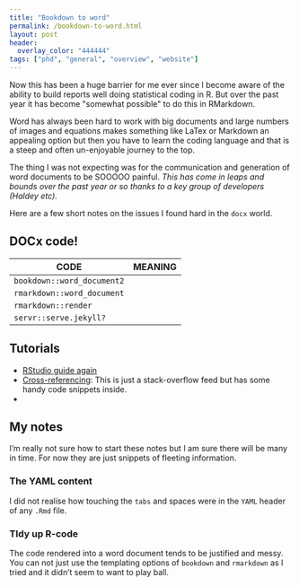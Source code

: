 ```yaml
---
title: "Bookdown to word"
permalink: /bookdown-to-word.html
layout: post 
header:
  overlay_color: "444444"
tags: ["phd", "general", "overview", "website"]
---
```


Now this has been a huge barrier for me ever since I become aware of the ability to build reports well doing statistical coding in R. But over the past year it has become "somewhat possible" to do this in RMarkdown.

Word has always been hard to work with big documents and large numbers of images and equations makes something like LaTex or Markdown an appealing option but then you have to learn the coding language and that is a steep and often un-enjoyable journey to the top.

The thing I was not expecting was for the communication and generation of word documents to be SOOOOO painful. *This has come in leaps and bounds over the past year or so thanks to a key group of developers (Haldey etc).* 

Here are a few short notes on the issues I found hard in the `docx` world.

## DOCx code!

| CODE                       | MEANING |
| -------------------------- | ------- |
| `bookdown::word_document2` |         |
| `rmarkdown::word_document` |         |
| `rmarkdown::render`        |         |
| `servr::serve.jekyll?`     |         |

## Tutorials

- [RStudio guide again](https://rmarkdown.rstudio.com/articles_docx.html)
- [Cross-referencing](https://stackoverflow.com/questions/52335126/cross-references-in-rmarkdown-for-word-documents): This is just a stack-overflow feed but has some handy code snippets inside.
- 

## My notes

I’m really not sure how to start these notes but I am sure there will be many in time. For now they are just snippets of fleeting information.

### The YAML content

I did not realise how touching the `tabs` and spaces were in the `YAML` header of any `.Rmd` file.

### TIdy up R-code

The code rendered into a word document tends to be justified and messy. You can not just use the templating options of `bookdown` and `rmarkdown` as I tried and it didn’t seem to want to play ball.



